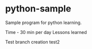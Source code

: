 # python-sample
Sample program for python learning.

Time - 30 min per day
Lessons learned

Test branch creation
test2
